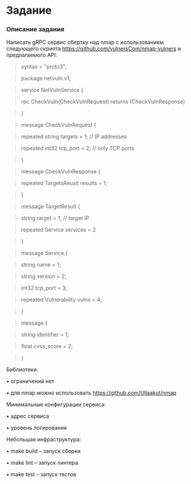 
# Задание
### Описание задания

Написать gRPC сервис обертку над nmap с использованием следующего скрипта
https://github.com/vulnersCom/nmap-vulners и предлагаемого API:

>syntax = "proto3";

>package netvuln.v1;

>service NetVulnService {

> rpc CheckVuln(CheckVulnRequest) returns (CheckVulnResponse)

>}

>message CheckVulnRequest {

> repeated string targets = 1; // IP addresses

> repeated int32 tcp_port = 2; // only TCP ports

>}

>message CheckVulnResponse {

> repeated TargetsReuslt results = 1;

>}

>message TargetResult {

> string target = 1; // target IP

> repeated Service services = 2

>}

>message Service {

> string name = 1;

> string version = 2;

> int32 tcp_port = 3;

> repeated Vulnerability vulns = 4;

>}

>message {

> string identifier = 1;

> float cvss_score = 2;

>}


Библиотеки:

  • ограничений нет

  • для nmap можно использовать https://github.com/Ullaakut/nmap

Минимальные конфигурации сервиса:

  • адрес сервиса

  • уровень логирования

Небольшая инфраструктура:

  • make build – запуск сборки

  • make lint – запуск линтера

  • make test – запуск тестов
